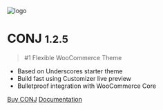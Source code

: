 ![logo](img/mypreview-logo.png)

# CONJ <small>1.2.5</small>

> #1 Flexible WooCommerce Theme

- Based on Underscores starter theme
- Build fast using Customizer live preview
- Bulletproof integration with WooCommerce Core


[Buy CONJ](https://themeforest.net/item/conj-ecommerce-wordpress-theme/21935639?ref=mypreview)
[Documentation](#conj-ecommerce-wordpress-theme)
